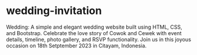 # wedding-invitation
Wedding: A simple and elegant wedding website built using HTML, CSS, and Bootstrap. Celebrate the love story of Cowok and Cewek with event details, timeline, photo gallery, and RSVP functionality. Join us in this joyous occasion on 18th Setptember 2023 in Citayam, Indonesia.
